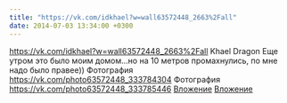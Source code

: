 ```yaml
---
title: "https://vk.com/idkhael?w=wall63572448_2663%2Fall"
date: 2014-07-03 13:34:00 +0300
---
```

<a class="vk-attach" href="https://vk.com/idkhael?w=wall63572448_2663%2Fall">https://vk.com/idkhael?w=wall63572448_2663%2Fall</a>
Khael Dragon
Еще утром это было моим домом...но на 10 метров промахнулись, по мне надо было правее))
Фотография
<a class="vk-attach" href="https://vk.com/photo63572448_333784304">https://vk.com/photo63572448_333784304</a>
Фотография
<a class="vk-attach" href="https://vk.com/photo63572448_333785446">https://vk.com/photo63572448_333785446</a>
<a class="vk-attach" href="https://vk.com/photo63572448_333784304">Вложение</a>
<a class="vk-attach" href="https://vk.com/photo63572448_333785446">Вложение</a>
